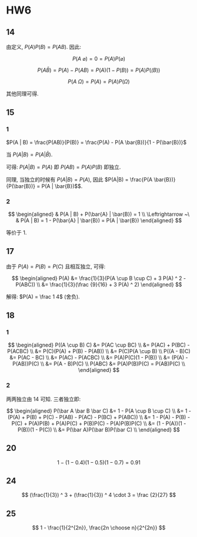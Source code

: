 # HW6

## 14

由定义, $P(A)P(B) = P(AB)$. 因此:

$$P(A~\varnothing) = 0 = P(A)P(\varnothing) $$

$$P(A\bar{B}) = P(A) - P(AB) = P(A) (1 - P(B)) = P(A)P(\bar(B))$$

$$P(A~\Omega) = P(A) = P(A) P(\Omega)$$

其他同理可得.

## 15

### 1

$P(A | B) = \frac{P(AB)}{P(B)} = \frac{P(A) - P(A \bar{B})}{1 - P(\bar{B})}$

当 $P(A | B) = P (A | \bar{B})$.

可得: $P(A | B) = P(A)$ 即 $P(AB) = P(A)P(B)$ 即独立.

同理, 当独立的时候有 $P(A|B) = P(A)$, 因此 $P(A|B) = \frac{P(A \bar{B})}{P(\bar{B})} = P(A | \bar{B})$$.

### 2

$$
\begin{aligned}
& P(A | B) + P(\bar{A} | \bar{B}) = 1 \\ \Leftrightarrow ~\
& P(A | B) = 1 - P(\bar{A} | \bar{B}) = P(A | \bar{B})
\end{aligned}
$$

等价于 $1$.

## 17

由于 $P(A) = P(B) = P(C)$ 且相互独立, 可得:

$$
\begin{aligned}
P(A)
&= \frac{1}{3}(P(A \cup B \cup C) + 3 P(A) ^ 2 - P(ABC)) \\
&= \frac{1}{3}(\frac {9}{16} + 3 P(A) ^ 2)
\end{aligned}
$$

解得: $P(A) = \frac 1 4$ (舍负).

## 18

### 1

$$
\begin{aligned}
P((A \cup B) C)
&= P(AC \cup BC) \\
&= P(AC) + P(BC) - P(ACBC) \\
&= P(C)(P(A) + P(B) - P(AB)) \\
&= P(C)P(A \cup B) \\
P((A - B)C)
&= P(AC - BC) \\
&= P(AC) - P(ACBC) \\
&= P(A)P(C)(1 - P(B)) \\
&= (P(A) - P(AB))P(C) \\
&= P(A - B)P(C) \\
P(ABC) &= P(A)P(B)P(C) = P(AB)P(C) \\
\end{aligned}
$$

### 2

两两独立由 $14$ 可知. 三者独立即:

$$
\begin{aligned}
P(\bar A \bar B \bar C)
&= 1 - P(A \cup B \cup C) \\
&= 1 - (P(A) + P(B) + P(C) - P(AB) - P(AC) - P(BC) + P(ABC)) \\
&= 1 - P(A) - P(B) - P(C) + P(A)P(B) + P(A)P(C) + P(B)P(C) - P(A)P(B)P(C) \\
&= (1 - P(A))(1 - P(B))(1 - P(C)) \\
&= P(\bar A)P(\bar B)P(\bar C) \\
\end{aligned}
$$

## 20

$$
1 - (1 - 0.4)(1 - 0.5)(1 - 0.7) = 0.91
$$

## 24

$$
(\frac{1}{3}) ^ 3 + (\frac{1}{3}) ^ 4 \cdot 3 = \frac {2}{27}
$$

## 25

$$ 1 - \frac{1}{2^{2n}}, \frac{2n \choose n}{2^{2n}} $$
